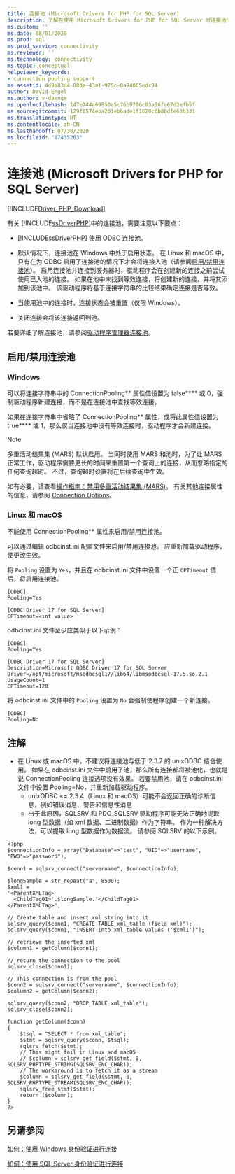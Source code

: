 ```yaml
---
title: 连接池 (Microsoft Drivers for PHP for SQL Server)
description: 了解在使用 Microsoft Drivers for PHP for SQL Server 时连接池的详细信息，以及体验因操作系统有何不同。
ms.custom: ''
ms.date: 08/01/2020
ms.prod: sql
ms.prod_service: connectivity
ms.reviewer: ''
ms.technology: connectivity
ms.topic: conceptual
helpviewer_keywords:
- connection pooling support
ms.assetid: 4d9a83d4-08de-43a1-975c-0a94005edc94
author: David-Engel
ms.author: v-daenge
ms.openlocfilehash: 147e744a69850a5c76b9706c03a96fa67d2efb5f
ms.sourcegitcommit: 129f8574eba201eb6ade1f1620c6b80dfe63b331
ms.translationtype: HT
ms.contentlocale: zh-CN
ms.lasthandoff: 07/30/2020
ms.locfileid: "87435263"
---
```

# <a name="connection-pooling-microsoft-drivers-for-php-for-sql-server"></a>连接池 (Microsoft Drivers for PHP for SQL Server)
[!INCLUDE[Driver_PHP_Download](../../includes/driver_php_download.md)]

有关 [!INCLUDE[ssDriverPHP](../../includes/ssdriverphp_md.md)]中的连接池，需要注意以下要点：  
  
-   [!INCLUDE[ssDriverPHP](../../includes/ssdriverphp_md.md)] 使用 ODBC 连接池。  
  
-   默认情况下，连接池在 Windows 中处于启用状态。 在 Linux 和 macOS 中，只有在为 ODBC 启用了连接池的情况下才会将连接入池（请参阅[启用/禁用连接池](#enablingdisabling-connection-pooling)）。 启用连接池并连接到服务器时，驱动程序会在创建新的连接之前尝试使用已入池的连接。 如果在池中未找到等效连接，将创建新的连接，并将其添加到该池中。 该驱动程序将基于连接字符串的比较结果确定连接是否等效。  
  
-   当使用池中的连接时，连接状态会被重置（仅限 Windows）。  
  
-   关闭连接会将该连接返回到池。  
  
若要详细了解连接池，请参阅[驱动程序管理器连接池](../../odbc/reference/develop-app/driver-manager-connection-pooling.md)。  
  
## <a name="enablingdisabling-connection-pooling"></a>启用/禁用连接池
### <a name="windows"></a>Windows
可以将连接字符串中的 ConnectionPooling** 属性值设置为 false**** 或 0，强制驱动程序新建连接，而不是在连接池中查找等效连接。  
  
如果在连接字符串中省略了 ConnectionPooling** 属性，或将此属性值设置为 true**** 或 1，那么仅当连接池中没有等效连接时，驱动程序才会新建连接。  

> [!NOTE]  
> 多重活动结果集 (MARS) 默认启用。 当同时使用 MARS 和池时，为了让 MARS 正常工作，驱动程序需要更长的时间来重置第一个查询上的连接，从而忽略指定的任何查询超时。 不过，查询超时设置将在后续查询中生效。
  
如有必要，请查看[操作指南：禁用多重活动结果集 (MARS)](../../connect/php/how-to-disable-multiple-active-resultsets-mars.md)。 有关其他连接属性的信息，请参阅 [Connection Options](../../connect/php/connection-options.md)。  

### <a name="linux-and-macos"></a>Linux 和 macOS
不能使用 ConnectionPooling** 属性来启用/禁用连接池。 

可以通过编辑 odbcinst.ini 配置文件来启用/禁用连接池。 应重新加载驱动程序，使更改生效。

将 `Pooling` 设置为 `Yes`，并且在 odbcinst.ini 文件中设置一个正 `CPTimeout` 值后，将启用连接池。 
```
[ODBC]
Pooling=Yes

[ODBC Driver 17 for SQL Server]
CPTimeout=<int value>
```
  
odbcinst.ini 文件至少应类似于以下示例：

```
[ODBC]
Pooling=Yes

[ODBC Driver 17 for SQL Server]
Description=Microsoft ODBC Driver 17 for SQL Server
Driver=/opt/microsoft/msodbcsql17/lib64/libmsodbcsql-17.5.so.2.1
UsageCount=1
CPTimeout=120
```

将 odbcinst.ini 文件中的 `Pooling` 设置为 `No` 会强制使程序创建一个新连接。
```
[ODBC]
Pooling=No
```

## <a name="remarks"></a>注解
- 在 Linux 或 macOS 中，不建议将连接池与低于 2.3.7 的 unixODBC 结合使用。 如果在 odbcinst.ini 文件中启用了池，那么所有连接都将被池化，也就是说 ConnectionPooling 连接选项没有效果。 若要禁用池，请在 odbcinst.ini 文件中设置 Pooling=No，并重新加载驱动程序。 
  - unixODBC <= 2.3.4（Linux 和 macOS）可能不会返回正确的诊断信息，例如错误消息、警告和信息性消息
  - 出于此原因，SQLSRV 和 PDO_SQLSRV 驱动程序可能无法正确地提取 long 型数据（如 xml 数据、二进制数据）作为字符串。 作为一种解决方法，可以提取 long 型数据作为数据流。 请参阅 SQLSRV 的以下示例。

```
<?php
$connectionInfo = array("Database"=>"test", "UID"=>"username", "PWD"=>"password");

$conn1 = sqlsrv_connect("servername", $connectionInfo);

$longSample = str_repeat("a", 8500);
$xml1 = 
'<ParentXMLTag>
  <ChildTag01>'.$longSample.'</ChildTag01>
</ParentXMLTag>';

// Create table and insert xml string into it
sqlsrv_query($conn1, "CREATE TABLE xml_table (field xml)");
sqlsrv_query($conn1, "INSERT into xml_table values ('$xml1')");

// retrieve the inserted xml
$column1 = getColumn($conn1);

// return the connection to the pool
sqlsrv_close($conn1);

// This connection is from the pool
$conn2 = sqlsrv_connect("servername", $connectionInfo);
$column2 = getColumn($conn2);

sqlsrv_query($conn2, "DROP TABLE xml_table");
sqlsrv_close($conn2);

function getColumn($conn)
{
    $tsql = "SELECT * from xml_table";
    $stmt = sqlsrv_query($conn, $tsql);
    sqlsrv_fetch($stmt);
    // This might fail in Linux and macOS
    // $column = sqlsrv_get_field($stmt, 0, SQLSRV_PHPTYPE_STRING(SQLSRV_ENC_CHAR));
    // The workaround is to fetch it as a stream
    $column = sqlsrv_get_field($stmt, 0, SQLSRV_PHPTYPE_STREAM(SQLSRV_ENC_CHAR));
    sqlsrv_free_stmt($stmt);
    return ($column);
}
?>
```


## <a name="see-also"></a>另请参阅  
[如何：使用 Windows 身份验证进行连接](../../connect/php/how-to-connect-using-windows-authentication.md)

[如何：使用 SQL Server 身份验证进行连接](../../connect/php/how-to-connect-using-sql-server-authentication.md)  
  
